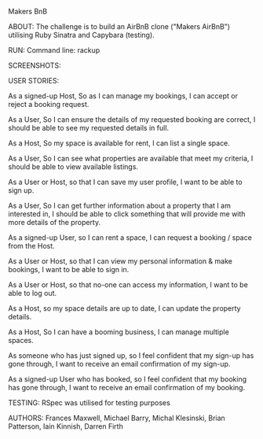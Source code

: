 Makers BnB


ABOUT:
The challenge is to build an AirBnB clone ("Makers AirBnB") utilising Ruby Sinatra and Capybara (testing).

RUN:
Command line: rackup

SCREENSHOTS:


USER STORIES:

  As a signed-up Host, So as I can manage my bookings, I can accept or reject a booking request.

  As a User, So I can ensure the details of my requested booking are correct, I should be able to see my requested details in full.

  As a Host, So my space is available for rent, I can list a single space.

  As a User, So I can see what properties are available that meet my criteria, I should be able to view available listings.

  As a User or Host, so that I can save my user profile, I want to be able to sign up.

  As a User, So I can get further information about a property that I am interested in, I should be able to click something that will provide me with more details of the property.

  As a signed-up User, so I can rent a space, I can request a booking / space from the Host.

  As a User or Host, so that I can view my personal information & make bookings, I want to be able to sign in.

  As a User or Host, so that no-one can access my information, I want to be able to log out.

  As a Host, so my space details are up to date, I can update the property details.

  As a Host, So I can have a booming business, I can manage multiple spaces.

  As someone who has just signed up, so I feel confident that my sign-up has gone through, I want to receive an email confirmation of my sign-up.

  As a signed-up User who has booked, so I feel confident that my booking has gone through, I want to receive an email confirmation of my booking.


TESTING:
RSpec was utilised for testing purposes


AUTHORS:
Frances Maxwell, Michael Barry, Michal Klesinski, Brian Patterson, Iain Kinnish, Darren Firth
